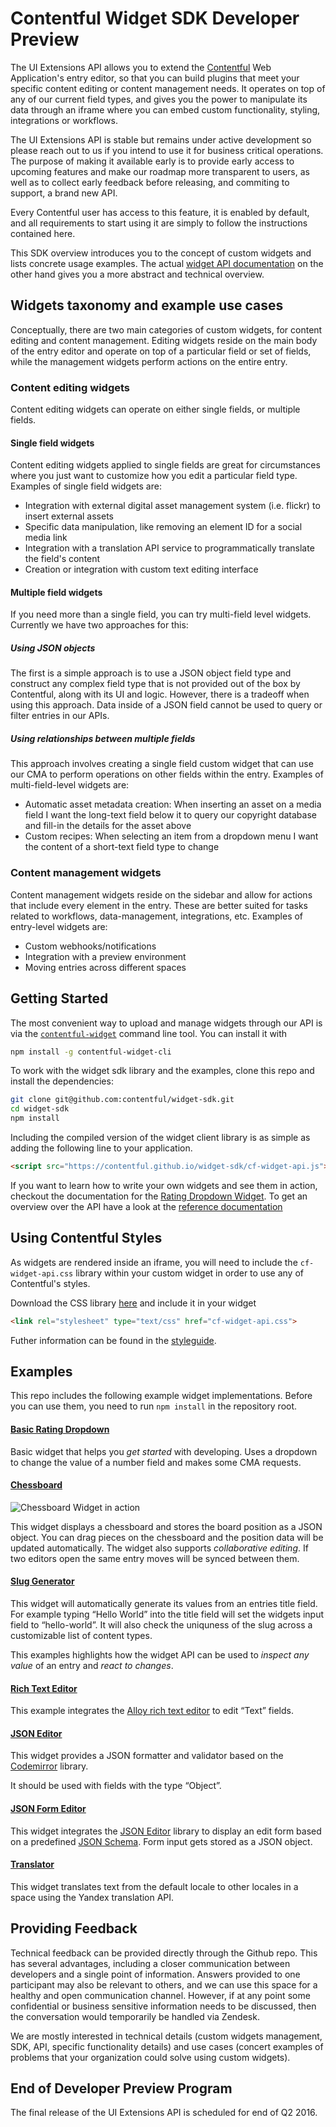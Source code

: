 # Contentful Widget SDK Developer Preview

The UI Extensions API allows you to extend the [Contentful](https://www.contentful.com)
Web Application's entry editor, so that you can build plugins that meet your
specific content editing or content management needs. It operates on top of any
of our current field types, and gives you the power to manipulate its data
through an iframe where you can embed custom functionality, styling,
integrations or workflows.

The UI Extensions API is stable but remains under active development so please reach out to us if you intend to use it for business critical operations. The purpose of making it available early is to provide early access to upcoming features and make our roadmap more transparent to users, as well as to collect early feedback before releasing, and commiting to support, a brand new API. 

Every Contentful user has access to this feature, it is enabled by default, and all requirements to start using it are simply to follow the instructions contained here.

This SDK overview introduces you to the concept of custom widgets and lists concrete
usage examples. The actual [widget API documentation][api-ref]
on the other hand gives you a more abstract and technical overview.

## Widgets taxonomy and example use cases

Conceptually, there are two main categories of custom widgets, for content
editing and content management. Editing widgets reside on the main body of the
entry editor and operate on top of a particular field or set of fields, while
the management widgets perform actions on the entire entry.

### Content editing widgets
Content editing widgets can operate on either single fields, or multiple fields.

#### Single field widgets
Content editing widgets applied to single fields are great for circumstances
where you just want to customize how you edit a particular field type. Examples
of single field widgets are:

* Integration with external digital asset management system (i.e. flickr) to
  insert external assets
* Specific data manipulation, like removing an element ID for a social media
  link
* Integration with a translation API service to programmatically translate the
  field's content
* Creation or integration with custom text editing interface

#### Multiple field widgets
If you need more than a single field, you can try multi-field level widgets.
Currently we have two approaches for this:

##### Using JSON objects
The first is a simple approach is to use a JSON object field type and construct
any complex field type that is not provided out of the box by Contentful, along
with its UI and logic. However, there is a tradeoff when using this approach.
Data inside of a JSON field cannot be used to query or filter entries in our
APIs.

##### Using relationships between multiple fields
This approach involves creating a single field custom widget that can use our
CMA to perform operations on other fields within the entry.
Examples of multi-field-level widgets are:

* Automatic asset metadata creation: When inserting an asset on a media field I
  want the long-text field below it to query our copyright database and fill-in
  the details for the asset above
* Custom recipes: When selecting an item from a dropdown menu I want the content
  of a short-text field type to change

### Content management widgets

Content management widgets reside on the sidebar and allow for actions that
include every element in the entry. These are better suited for tasks related to
workflows, data-management, integrations, etc.
Examples of entry-level widgets are:

* Custom webhooks/notifications
* Integration with a preview environment
* Moving entries across different spaces

## Getting Started

The most convenient way to upload and manage widgets through our API is via the
[`contentful-widget`][cf-widget-cli] command line tool. You can install it with

```bash
npm install -g contentful-widget-cli
```

To work with the widget sdk library and the examples, clone this repo and
install the dependencies:

```bash
git clone git@github.com:contentful/widget-sdk.git
cd widget-sdk
npm install
```

Including the compiled version of the widget client library is as simple as
adding the following line to your application.

```html
<script src="https://contentful.github.io/widget-sdk/cf-widget-api.js"></script>
```

If you want to learn how to write your own widgets and see them in
action, checkout the documentation for the
[Rating Dropdown Widget](./examples/rating-dropdown). To get an overview over
the API have a look at the [reference documentation][api-ref]

[cf-widget-cli]: https://github.com/contentful/contentful-widget-cli
[api-ref]: doc/widget-api-frontend.md


## Using Contentful Styles

As widgets are rendered inside an iframe, you will need to include the
`cf-widget-api.css` library within your custom widget in order to use any of
Contentful's styles.

Download the CSS library [here](https://contentful.github.io/widget-sdk/cf-widget-api.css) and include it in your widget

```html
<link rel="stylesheet" type="text/css" href="cf-widget-api.css">
```

Futher information can be found in the
[styleguide](http://contentful.github.io/widget-sdk/styleguide).


## Examples

This repo includes the following example widget implementations. Before you can
use them, you need to run `npm install` in the repository root.

#### [Basic Rating Dropdown](examples/rating-dropdown)

Basic widget that helps you *get started* with developing. Uses a dropdown to
change the value of a number field and makes some CMA requests.

#### [Chessboard](examples/chessboard)

![Chessboard Widget in action](http://contentful.github.io/widget-sdk/assets/chessboard.gif)

This widget displays a chessboard and stores the board position as a JSON
object. You can drag pieces on the chessboard and the position data will be
updated automatically. The widget also supports *collaborative editing*. If two
editors open the same entry moves will be synced between them.

#### [Slug Generator](examples/slug)

This widget will automatically generate its values from an entries title field.
For example typing “Hello World” into the title field will set the widgets input
field to “hello-world”. It will also check the uniquness of the slug across a
customizable list of content types.

This examples highlights how the widget API can be used to *inspect any value*
of an entry and *react to changes*.

#### [Rich Text Editor](examples/alloy-editor)

This example integrates the [Alloy rich text editor](http://alloyeditor.com/) to
edit “Text” fields.

#### [JSON Editor](examples/json-editor)
This widget provides a JSON formatter and validator based on the [Codemirror](http://codemirror.net) library.

It should be used with fields with the type “Object”.

#### [JSON Form Editor](examples/json-form-editor)
This widget integrates the [JSON Editor](https://github.com/jdorn/json-editor)
library to display an edit form based on a predefined [JSON Schema](https://json-schema.org/).
Form input gets stored as a JSON object.

#### [Translator](examples/translate)
This widget translates text from the default locale to other locales in a space using the Yandex translation API.


## Providing Feedback

Technical feedback can be provided directly through the Github repo. This has
several advantages, including a closer communication between developers and a
single point of information. Answers provided to one participant may also be
relevant to others, and we can use this space for a healthy and open
communication channel. However, if at any point some confidential or business
sensitive information needs to be discussed, then the conversation would
temporarily be handled via Zendesk.

We are mostly interested in technical details (custom widgets management, SDK,
API, specific functionality details) and use cases (concert examples of problems
that your organization could solve using custom widgets).


## End of Developer Preview Program

The final release of the UI Extensions API is scheduled for end of Q2 2016.

